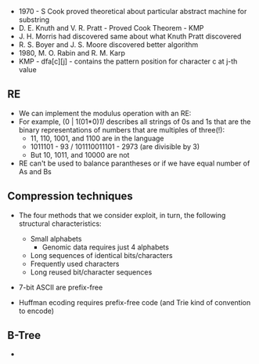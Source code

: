 * 1970 - S Cook proved theoretical about particular abstract machine for substring
*  D. E. Knuth and V. R. Pratt - Proved Cook Theorem - KMP
* J. H. Morris had discovered same about what Knuth Pratt discovered
* R. S. Boyer and J. S. Moore  discovered better algorithm
* 1980, M. O. Rabin and R. M. Karp
* KMP - dfa[c][j] - contains the pattern position for character c at j-th value


## RE

* We can implement the modulus operation with an RE:
* For example, (0 | 1(01*0)*1)* describes all strings of 0s and 1s that are the binary representations of numbers that are multiples of three(!):
  * 11, 110, 1001, and 1100 are in the language
  * 1011101 - 93 /  101110011101 - 2973 (are divisible by 3)
  * But 10, 1011, and 10000 are not
* RE can't be used to balance parantheses or if we have equal number of As and Bs

## Compression techniques

* The four methods that we consider exploit, in turn, the following structural characteristics:
  * Small alphabets
    * Genomic data requires just 4 alphabets
  * Long sequences of identical bits/characters
  * Frequently used characters
  * Long reused bit/character sequences

* 7-bit ASCII are prefix-free
* Huffman ecoding requires prefix-free code (and Trie kind of convention to encode)


## B-Tree

* 